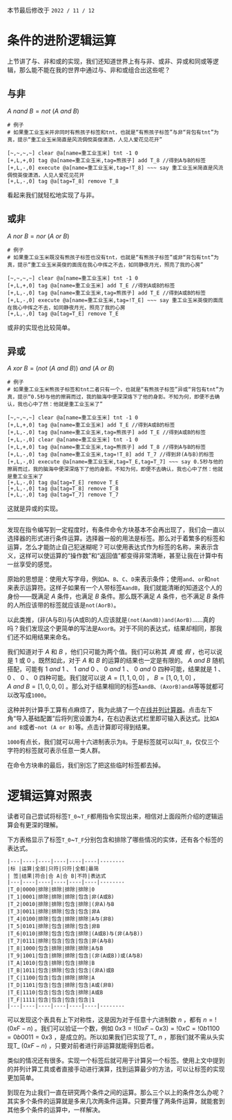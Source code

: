 本节最后修改于 `2022 / 11 / 12`

# 条件的进阶逻辑运算

上节讲了与、非和或的实现，我们还知道世界上有与非、或非、异或和同或等逻辑，那么能不能在我的世界中通过与、非和或组合出这些呢？

## 与非

$A\ nand\ B=not\ (A\ and\ B)$

```
# 例子
# 如果重工业玉米并非同时有熊孩子标签和tnt，也就是“有熊孩子标签”与非“背包有tnt”为真，提示“重工业玉米简直是风流倜傥英俊潇洒，人见人爱花见花开”

[~,~,~,~] clear @a[name=重工业玉米] tnt -1 0
[+,L,+,0] tag @a[name=重工业玉米,tag=熊孩子] add T_8 //得到A与B的标签
[+,L,-,0] execute @a[name=重工业玉米,tag=!T_8] ~~~ say 重工业玉米简直是风流倜傥英俊潇洒，人见人爱花见花开
[+,L,-,0] tag @a[tag=T_8] remove T_8
```

看起来我们就轻松地实现了与非。

## 或非

$A\ nor\ B=nor\ (A\ or\ B)$

```
# 例子
# 如果重工业玉米既没有熊孩子标签也没有tnt，也就是“有熊孩子标签”或非“背包有tnt”为真，提示“重工业玉米英俊的面庞在我心中挥之不去，如同静夜月光，照亮了我的心房”

[~,~,~,~] clear @a[name=重工业玉米] tnt -1 0
[+,L,+,0] tag @a[name=重工业玉米] add T_E //得到A或B的标签
[+,L,-,0] tag @a[name=重工业玉米,tag=熊孩子] add T_E //得到A或B的标签
[+,L,-,0] execute @a[name=重工业玉米,tag=!T_E] ~~~ say 重工业玉米英俊的面庞在我心中挥之不去，如同静夜月光，照亮了我的心房
[+,L,-,0] tag @a[tag=T_E] remove T_E
```

或非的实现也比较简单。

## 异或

$A\ xor\ B=(not\ (A\ and\ B))\ and\ (A\ or\ B)$

```
# 例子
# 如果重工业玉米熊孩子标签和tnt二者只有一个，也就是“有熊孩子标签”异或“背包有tnt”为真，提示“0.5秒与他的擦肩而过，我的脑海中便深深烙下了他的身影。不知为何，即便不去确认，我也心中了然：他就是重工业玉米了”

[~,~,~,~] clear @a[name=重工业玉米] tnt -1 0
[+,L,+,0] tag @a[name=重工业玉米] add T_E //得到A或B的标签
[+,L,-,0] tag @a[name=重工业玉米,tag=熊孩子] add T_E //得到A或B的标签
[+,L,-,0] clear @a[name=重工业玉米] tnt -1 0
[+,L,+,0] tag @a[name=重工业玉米,tag=熊孩子] add T_8 //得到A与B的标签
[+,L,-,0] tag @a[name=重工业玉米,tag=!T_8] add T_7 //得到非(A与B)的标签
[+,L,-,0] execute @a[name=重工业玉米,tag=T_E,tag=T_7] ~~~ say 0.5秒与他的擦肩而过，我的脑海中便深深烙下了他的身影。不知为何，即便不去确认，我也心中了然：他就是重工业玉米了
[+,L,-,0] tag @a[tag=T_E] remove T_E
[+,L,-,0] tag @a[tag=T_8] remove T_8
[+,L,-,0] tag @a[tag=T_7] remove T_7
```

这就是异或的实现。

---

发现在指令编写到一定程度时，有条件命令方块基本不会再出现了，我们会一直以选择器的形式进行条件运算。选择器一般的用法是标签。那么对于着繁多的标签和运算，怎么才能防止自己犯迷糊呢？可以使用表达式作为标签的名称，来表示含义，这样可以使运算的“操作数”和“返回值”都变得非常清晰，甚至让我在计算中有一丝享受的感觉。

原始的思想是：使用大写字母，例如`A`、`B`、`C`、`D`来表示条件；使用`and`、`or`和`not`来表示运算符。这样子如果有一个人带标签`AandB`，我们就能清晰的知道这个人的身份——既满足 $A$ 条件，也满足 $B$ 条件。那么既不满足 $A$ 条件，也不满足 $B$ 条件的人所应该带的标签就应该是`not(AorB)`。

以此类推，(非(A与B))与(A或B)的人应该就是`(not(AandB))and(AorB)`……真的吗？我们发现这个更简单的写法是`AxorB`。对于不同的表达式，结果却相同，那我们还不如用结果来命名。

我们知道对于 $A$ 和 $B$ ，他们只可能为两个值。我们可以称其 $真$ 或 $假$ ，也可以说是 $1$ 或 $0$ 。既然如此，对于 $A$ 和 $B$ 的运算的结果也一定是有限的。 $A\ and\ B$ 随机搭配，可能有 $1\ and\ 1$ 、 $1\ and\ 0$ 、 $0\ and\ 1$ 、 $0\ and\ 0$ 四种可能，结果就是 $1$ 、 $0$ 、 $0$ 、 $0$ 四种可能。我们就可以说 $A=[1,1,0,0]$ ， $B=[1,0,1,0]$ ， $A\ and\ B=[1,0,0,0]$ 。那么对于结果相同的标签`AandB`、`(AxorB)andA`等等就都可以改写成`1000`。

这种并列计算手工算有点麻烦了，我为此搞了一个[在线并列计算器](http://sc.seventop.top/setcalc/)。点击左下角“导入基础配置”后将列宽设置为4，在右边表达式栏里即可输入表达式。比如`A and B`或者`~not (A or B)`等。点击计算即可得到结果。

`1000`有点长，我们就可以用十六进制表示为`8`。于是标签就可以叫`T_8`，仅仅三个字符的标签就可表示任意一类人群。

在命令方块串的最后，我们别忘了把这些临时标签都去掉。

# 逻辑运算对照表

读者可自己尝试将标签`T_0`~`T_F`都用指令实现出来，相信对上面段所介绍的逻辑运算会有更深的理解。

下方表格显示了标签`T_0`~`T_F`分别包含和排除了哪些情况的实体，还有各个标签的表达式。

```
|---|----|----|----|----|----|--------
|标 |运算|全部|只符|只符|全都|最简
| 签|结果|符合|合 A|合 B|不符|表达式
|---|----|----|----|----|----|--------
|T_0|0000|排除|排除|排除|排除|0
|T_1|0001|排除|排除|排除|包含|非(A或B)
|T_2|0010|排除|排除|包含|排除|(非A)与B
|T_3|0011|排除|排除|包含|包含|非A
|T_4|0100|排除|包含|排除|排除|A与(非B)
|T_5|0101|排除|包含|排除|包含|非B
|T_6|0110|排除|包含|包含|排除|(A或B)与(非(A与B))
|T_7|0111|排除|包含|包含|包含|非(A与B)
|T_8|1000|包含|排除|排除|排除|A与B
|T_9|1001|包含|排除|排除|包含|(非(A或B))或(A与B)
|T_A|1010|包含|排除|包含|排除|B
|T_B|1011|包含|排除|包含|包含|(非A)或B
|T_C|1100|包含|包含|排除|排除|A
|T_D|1101|包含|包含|排除|包含|A或(非B)
|T_E|1110|包含|包含|包含|排除|A或B
|T_F|1111|包含|包含|包含|包含|1
|---|----|----|----|----|----|--------
```

可以发现这个表具有上下对称性，这是因为对于任意十六进制数 $n$ ，都有 $n=!(0xF-n)$ 。我们可以验证一个数，例如 $0x3=!(0xF-0x3)=!0xC=!0b1100=0b0011=0x3$ ，是成立的。所以如果我们已实现了T_ $n$ ，那我们就不需从头实现T_ $(0xF - n)$ ，只要对前者进行非运算就能得到后者。

类似的情况还有很多。实现一个标签后就可用于计算另一个标签。使用上文中提到的并列计算工具或者直接手动进行演算，找到运算最少的方法，可以让标签的实现更加简单。


到现在为止我们一直在研究两个条件之间的运算。那么三个以上的条件怎么办呢？其实多个条件的运算就是多来几次两条件运算。只要弄懂了两条件运算，就能套到其他多个条件的运算中，一样解决。